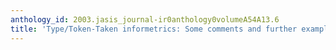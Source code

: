 ```yaml
---
anthology_id: 2003.jasis_journal-ir0anthology0volumeA54A13.6
title: 'Type/Token-Taken informetrics: Some comments and further examples'
---
```

